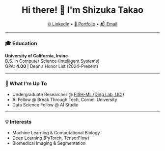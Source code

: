 <h1 align="center">Hi there! 🐣 I'm Shizuka Takao</h1>

<p align="center">
  <a href="https://linkedin.com/in/shizukatakao" target="_blank">🌐 LinkedIn</a> •
  <a href="https://shizuka-takao.com" target="_blank">📁 Portfolio</a> •
  <a href="mailto:shizukat@uci.edu">📬 Email</a>
</p>

---

### 🎓 Education  
 <strong>University of California, Irvine</strong>  
B.S. in Computer Science (Intelligent Systems)  
 GPA: <strong>4.00</strong> | Dean’s Honor List (2024–Present)

---

### 🔬 What I'm Up To  
-  Undergraduate Researcher @ <a href="https://github.com/UCI-Ding-Lab/FISH-ML/tree/main" target="_blank">FISH-ML (Ding Lab, UCI)</a>  
-  AI Fellow @ Break Through Tech, Cornell University  
-  Data Science Fellow @ AI Studio  

---

### 💡 Interests  
-  Machine Learning & Computational Biology  
-  Deep Learning (PyTorch, TensorFlow)  
-  Biomedical Imaging & Segmentation  
